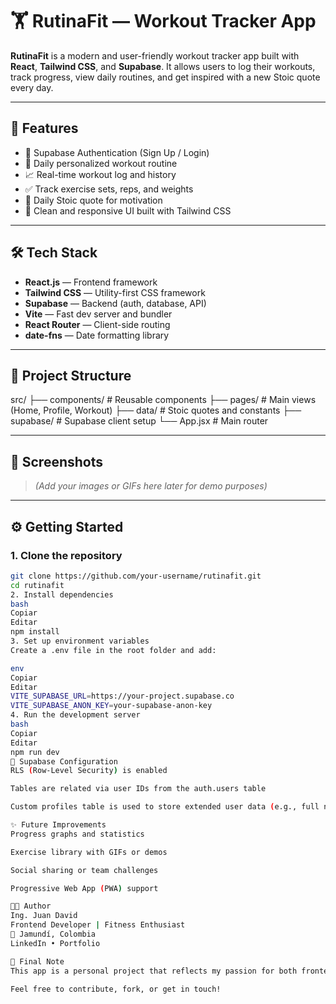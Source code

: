 # 🏋️ RutinaFit — Workout Tracker App

**RutinaFit** is a modern and user-friendly workout tracker app built with **React**, **Tailwind CSS**, and **Supabase**. It allows users to log their workouts, track progress, view daily routines, and get inspired with a new Stoic quote every day.

---

## 🚀 Features

- 🔐 Supabase Authentication (Sign Up / Login)
- 📅 Daily personalized workout routine
- 📈 Real-time workout log and history
- ✅ Track exercise sets, reps, and weights
- 💬 Daily Stoic quote for motivation
- 🎨 Clean and responsive UI built with Tailwind CSS

---

## 🛠️ Tech Stack

- **React.js** — Frontend framework  
- **Tailwind CSS** — Utility-first CSS framework  
- **Supabase** — Backend (auth, database, API)  
- **Vite** — Fast dev server and bundler  
- **React Router** — Client-side routing  
- **date-fns** — Date formatting library

---

## 📁 Project Structure

src/
├── components/ # Reusable components
├── pages/ # Main views (Home, Profile, Workout)
├── data/ # Stoic quotes and constants
├── supabase/ # Supabase client setup
└── App.jsx # Main router



---

## 📸 Screenshots


> *(Add your images or GIFs here later for demo purposes)*

---

## ⚙️ Getting Started

### 1. Clone the repository

```bash
git clone https://github.com/your-username/rutinafit.git
cd rutinafit
2. Install dependencies
bash
Copiar
Editar
npm install
3. Set up environment variables
Create a .env file in the root folder and add:

env
Copiar
Editar
VITE_SUPABASE_URL=https://your-project.supabase.co
VITE_SUPABASE_ANON_KEY=your-supabase-anon-key
4. Run the development server
bash
Copiar
Editar
npm run dev
🔐 Supabase Configuration
RLS (Row-Level Security) is enabled

Tables are related via user IDs from the auth.users table

Custom profiles table is used to store extended user data (e.g., full name)

✨ Future Improvements
Progress graphs and statistics

Exercise library with GIFs or demos

Social sharing or team challenges

Progressive Web App (PWA) support

👨‍💻 Author
Ing. Juan David
Frontend Developer | Fitness Enthusiast
📍 Jamundí, Colombia
LinkedIn • Portfolio

📌 Final Note
This app is a personal project that reflects my passion for both frontend development and fitness. Built with love, discipline, and some Stoic wisdom.

Feel free to contribute, fork, or get in touch!



